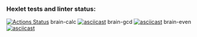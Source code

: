 ### Hexlet tests and linter status:
[![Actions Status](https://github.com/terehovandrej/frontend-project-lvl1/workflows/hexlet-check/badge.svg)](https://github.com/terehovandrej/frontend-project-lvl1/actions)
brain-calc
[![asciicast](https://asciinema.org/a/giUudFF5bE9yYJWjsDLfeUxbz.svg)](https://asciinema.org/a/giUudFF5bE9yYJWjsDLfeUxbz)
brain-gcd
[![asciicast](https://asciinema.org/a/NTJAfd1cNKgm3KrTGIzyfAdbp.svg)](https://asciinema.org/a/NTJAfd1cNKgm3KrTGIzyfAdbp)
brain-even
[![asciicast](https://asciinema.org/a/30ll4ZpdaIQt3KL3At1aagpzA.svg)](https://asciinema.org/a/30ll4ZpdaIQt3KL3At1aagpzA)